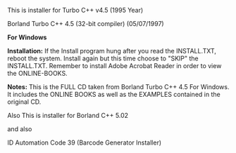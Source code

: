 This is installer for Turbo C++ v4.5 (1995 Year)

Borland Turbo C++ 4.5 (32-bit compiler) (05/07/1997)


**For Windows**

**Installation:**
If the Install program hung after you read the INSTALL.TXT, reboot the system. Install again but this time choose to "SKIP" the INSTALL.TXT. 
Remember to install Adobe Acrobat Reader in order to view the ONLINE-BOOKS.

**Notes:**
This is the FULL CD taken from Borland Turbo C++ 4.5 For Windows. It includes the ONLINE BOOKS as well as the EXAMPLES contained in the original CD.

Also This is installer for Borland C++ 5.02

and also

ID Automation Code 39 (Barcode Generator Installer)
